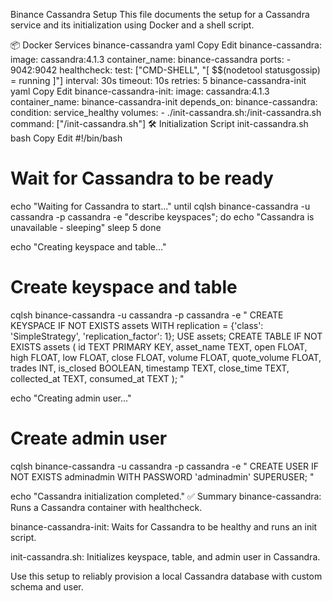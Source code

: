 Binance Cassandra Setup
This file documents the setup for a Cassandra service and its initialization using Docker and a shell script.

📦 Docker Services
binance-cassandra
yaml
Copy
Edit
binance-cassandra:
  image: cassandra:4.1.3
  container_name: binance-cassandra
  ports:
    - 9042:9042
  healthcheck:
    test: ["CMD-SHELL", "[ $$(nodetool statusgossip) = running ]"]
    interval: 30s
    timeout: 10s
    retries: 5
binance-cassandra-init
yaml
Copy
Edit
binance-cassandra-init:
  image: cassandra:4.1.3
  container_name: binance-cassandra-init
  depends_on:
    binance-cassandra:
      condition: service_healthy
  volumes:
    - ./init-cassandra.sh:/init-cassandra.sh
  command: ["/init-cassandra.sh"]
🛠️ Initialization Script
init-cassandra.sh
bash
Copy
Edit
#!/bin/bash

# Wait for Cassandra to be ready
echo "Waiting for Cassandra to start..."
until cqlsh binance-cassandra -u cassandra -p cassandra -e "describe keyspaces"; do
  echo "Cassandra is unavailable - sleeping"
  sleep 5
done

echo "Creating keyspace and table..."
# Create keyspace and table
cqlsh binance-cassandra -u cassandra -p cassandra -e "
CREATE KEYSPACE IF NOT EXISTS assets WITH replication = {'class': 'SimpleStrategy', 'replication_factor': 1};
USE assets;
CREATE TABLE IF NOT EXISTS assets (
  id TEXT PRIMARY KEY,
  asset_name TEXT,
  open FLOAT,
  high FLOAT,
  low FLOAT,
  close FLOAT, 
  volume FLOAT,
  quote_volume FLOAT,
  trades INT,
  is_closed BOOLEAN,
  timestamp TEXT,
  close_time TEXT,
  collected_at TEXT,
  consumed_at TEXT
);
"

echo "Creating admin user..."
# Create admin user
cqlsh binance-cassandra -u cassandra -p cassandra -e "
CREATE USER IF NOT EXISTS adminadmin WITH PASSWORD 'adminadmin' SUPERUSER;
"

echo "Cassandra initialization completed."
✅ Summary
binance-cassandra: Runs a Cassandra container with healthcheck.

binance-cassandra-init: Waits for Cassandra to be healthy and runs an init script.

init-cassandra.sh: Initializes keyspace, table, and admin user in Cassandra.

Use this setup to reliably provision a local Cassandra database with custom schema and user.